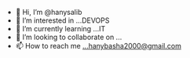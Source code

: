 - 👋 Hi, I’m @hanysalib
- 👀 I’m interested in ...DEVOPS
- 🌱 I’m currently learning ...IT
- 💞️ I’m looking to collaborate on ...
- 📫 How to reach me ...hanybasha2000@gmail.com

<!---
hanysalib/hanysalib is a ✨ special ✨ repository because its `README.md` (this file) appears on your GitHub profile.
You can click the Preview link to take a look at your changes.
--->
